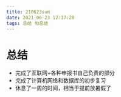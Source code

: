 ```yaml
---
title: 210623sum
date: 2021-06-23 12:17:28
tags: 总结 旬总结
---
```


# 总结

- 完成了互联网+各种申报书自己负责的部分
- 完成了计算机网络和数据库的初步复习
- 休息了一周的时间，相当于提前放暑假了